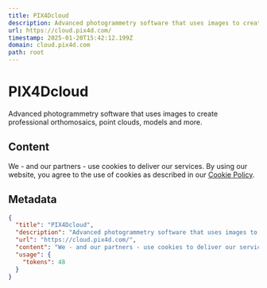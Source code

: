 ```yaml
---
title: PIX4Dcloud
description: Advanced photogrammetry software that uses images to create professional orthomosaics, point clouds, models and more.
url: https://cloud.pix4d.com/
timestamp: 2025-01-20T15:42:12.199Z
domain: cloud.pix4d.com
path: root
---
```


# PIX4Dcloud


Advanced photogrammetry software that uses images to create professional orthomosaics, point clouds, models and more.


## Content

We - and our partners - use cookies to deliver our services. By using our website, you agree to the use of cookies as described in our [Cookie Policy](https://www.pix4d.com/pix4d-privacy-policy).

## Metadata

```json
{
  "title": "PIX4Dcloud",
  "description": "Advanced photogrammetry software that uses images to create professional orthomosaics, point clouds, models and more.",
  "url": "https://cloud.pix4d.com/",
  "content": "We - and our partners - use cookies to deliver our services. By using our website, you agree to the use of cookies as described in our [Cookie Policy](https://www.pix4d.com/pix4d-privacy-policy).",
  "usage": {
    "tokens": 48
  }
}
```
